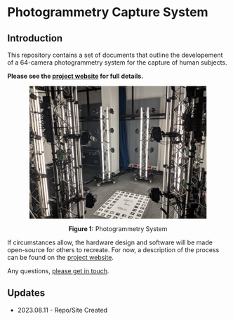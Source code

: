 # Photogrammetry Capture System

## Introduction
This repository contains a set of documents that outline the developement of a 64-camera photogrammetry system for the capture of human subjects.

**Please see the [project website](https://marcovolino.github.io/photogrammetry-capture-system/) for full details.**

<img  src="docs/images/photogrammetry.jpg" width=80% 
		style="display: block;margin-left: auto;margin-right: auto;"/>
<p style="text-align:center"><b>Figure 1:</b> Photogrammetry System</p>


If circumstances allow, the hardware design and software will be made open-source for others to recreate. For now, a description of the process can be found on the [project website](https://marcovolino.github.io/photogrammetry-capture-system/).

Any questions, [please get in touch](https://marcovolino.github.io/#contact).

## Updates
- 2023.08.11 - Repo/Site Created
